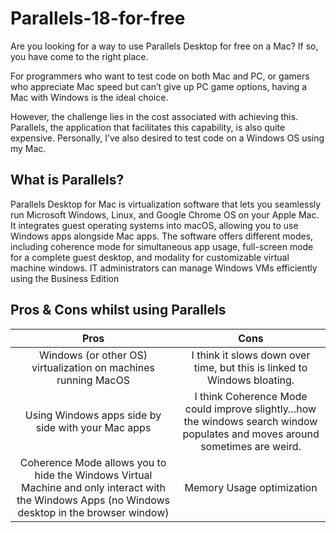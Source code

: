 # Parallels-18-for-free
Are you looking for a way to use Parallels Desktop for free on a Mac? If so, you have come to the right place.

For programmers who want to test code on both Mac and PC, or gamers who appreciate Mac speed but can’t give up PC game options, having a Mac with Windows is the ideal choice.

However, the challenge lies in the cost associated with achieving this. Parallels, the application that facilitates this capability, is also quite expensive. Personally, I’ve also desired to test code on a Windows OS using my Mac.

## What is Parallels?
Parallels Desktop for Mac is virtualization software that lets you seamlessly run Microsoft Windows, Linux, and Google Chrome OS on your Apple Mac. It integrates guest operating systems into macOS, allowing you to use Windows apps alongside Mac apps. The software offers different modes, including coherence mode for simultaneous app usage, full-screen mode for a complete guest desktop, and modality for customizable virtual machine windows. IT administrators can manage Windows VMs efficiently using the Business Edition

## Pros & Cons whilst using Parallels

| Pros  | Cons |
| :-------------: | :-------------: |
| Windows (or other OS) virtualization on machines running MacOS  | I think it slows down over time, but this is linked to Windows bloating.  |
| Using Windows apps side by side with your Mac apps  | I think Coherence Mode could improve slightly…how the windows search window populates and moves around sometimes are weird.   |
| Coherence Mode allows you to hide the Windows Virtual Machine and only interact with the Windows Apps (no Windows desktop in the browser window)  | Memory Usage optimization  |
